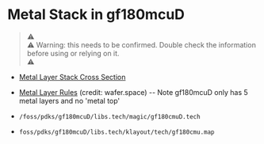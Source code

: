 
# Metal Stack in gf180mcuD

> ⚠️ <br>
> ⚠️ Warning: this needs to be confirmed. Double check the information before using or relying on it. <br>
> ⚠️ 

- [Metal Layer Stack Cross Section](https://gf180mcu-pdk.readthedocs.io/en/latest/analog/layout/inter_specs/inter_specs_3_22.html#)

- [Metal Layer Rules](https://docs.google.com/document/d/1ChH15kBK8iTl4yFJFgCrogKB7MXRZ5qC3BikpRQcxYE/edit?pli=1&tab=t.0#heading=h.7kzgkq1wwsal) (credit: wafer.space) -- Note gf180mcuD only has 5 metal layers and no 'metal top' 


 
 - `/foss/pdks/gf180mcuD/libs.tech/magic/gf180cmuD.tech`

 - `foss/pdks/gf180mcuD/libs.tech/klayout/tech/gf180cmu.map`


